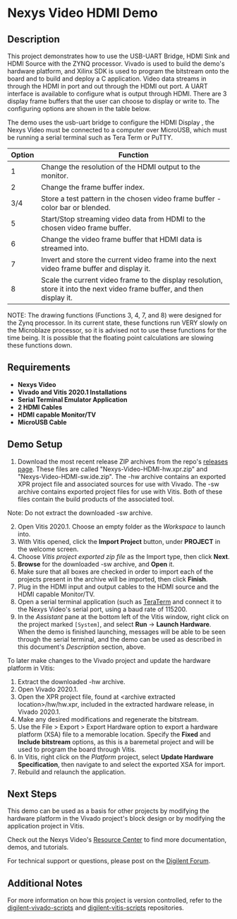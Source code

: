 Nexys Video HDMI Demo
====================

Description
-----------

This project demonstrates how to use the USB-UART Bridge, HDMI Sink and HDMI Source with the ZYNQ processor. Vivado is used to build the demo's hardware platform, and Xilinx SDK is used to program the bitstream onto the board and to build and deploy a C application. Video data streams in through the HDMI in port and out through the HDMI out port. A UART interface is available to configure what is output through HDMI.
There are 3 display frame buffers that the user can choose to display or write to. The configuring options are shown in the table below.

The demo uses the usb-uart bridge to configure the HDMI Display , the Nexys Video must be connected to a computer over MicroUSB, which must be running a serial terminal such as Tera Term or PuTTY.

| Option    | Function                                                                                                                 |
| --------- | ------------------------------------------------------------------------------------------------------------------------ |
| 1         | Change the resolution of the HDMI output to the monitor.                                                                 |
| 2         | Change the frame buffer index.                                                                                           |
| 3/4       | Store a test pattern in the chosen video frame buffer - color bar or blended.                                            |
| 5         | Start/Stop streaming video data from HDMI to the chosen video frame buffer.                                              |
| 6         | Change the video frame buffer that HDMI data is streamed into.                                                           |
| 7         | Invert and store the current video frame into the next video frame buffer and display it.                                |
| 8         | Scale the current video frame to the display resolution, store it into the next video frame buffer, and then display it. |

NOTE: The drawing functions (Functions 3, 4, 7, and 8) were designed for the Zynq processor. In its current state, these functions run VERY slowly on the Microblaze processor, so it is advised not to use these functions for the time being. It is possible that the floating point calculations are slowing these functions down. 



Requirements
------------
* **Nexys Video**
* **Vivado and Vitis 2020.1 Installations**
* **Serial Terminal Emulator Application**
* **2 HDMI Cables**
* **HDMI capable Monitor/TV**
* **MicroUSB Cable**

Demo Setup
----------

1. Download the most recent release ZIP archives from the repo's [releases page](https://github.com/Digilent/Nexys-Video-HDMI/releases). These files are called "Nexys-Video-HDMI-hw.xpr.zip" and "Nexys-Video-HDMI-sw.ide.zip". The -hw archive contains an exported XPR project file and associated sources for use with Vivado. The -sw archive contains exported project files for use with Vitis. Both of these files contain the build products of the associated tool.

  Note: Do not extract the downloaded -sw archive.
  
2. Open Vitis 2020.1. Choose an empty folder as the *Workspace* to launch into.
3. With Vitis opened, click the **Import Project** button, under **PROJECT** in the welcome screen.
4. Choose *Vitis project exported zip file* as the Import type, then click **Next**.
5. **Browse** for the downloaded -sw archive, and **Open** it.
6. Make sure that all boxes are checked in order to import each of the projects present in the archive will be imported, then click **Finish**.
7. Plug in the HDMI input and output cables to the HDMI source and the HDMI capable Monitor/TV.
8. Open a serial terminal application (such as [TeraTerm](https://ttssh2.osdn.jp/index.html.en) and connect it to the Nexys Video's serial port, using a baud rate of 115200.
9. In the *Assistant* pane at the bottom left of the Vitis window, right click on the project marked `[System]`, and select **Run** -> **Launch Hardware**. When the demo is finished launching, messages will be able to be seen through the serial terminal, and the demo can be used as described in this document's *Description* section, above.

To later make changes to the Vivado project and update the hardware platform in Vitis:

1. Extract the downloaded -hw archive.
2. Open Vivado 2020.1.
3. Open the XPR project file, found at \<archive extracted location\>/hw/hw.xpr, included in the extracted hardware release, in Vivado 2020.1.
4. Make any desired modifications and regenerate the bitstream.
5. Use the File > Export > Export Hardware option to export a hardware platform (XSA) file to a memorable location. Specify the **Fixed** and **Include bitstream** options, as this is a baremetal project and will be used to program the board through Vitis.
6. In Vitis, right click on the *Platform* project, select **Update Hardware Specification**, then navigate to and select the exported XSA for import.
7. Rebuild and relaunch the application.

Next Steps
----------
This demo can be used as a basis for other projects by modifying the hardware platform in the Vivado project's block design or by modifying the application project in Vitis.

Check out the Nexys Video's [Resource Center](https://reference.digilentinc.com/reference/programmable-logic/nexys-video/start) to find more documentation, demos, and tutorials.

For technical support or questions, please post on the [Digilent Forum](forum.digilentinc.com).

Additional Notes
----------------
For more information on how this project is version controlled, refer to the [digilent-vivado-scripts](https://github.com/digilent/digilent-vivado-scripts) and [digilent-vitis-scripts](https://github.com/digilent/digilent-vitis-scripts) repositories.